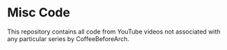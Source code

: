 # Misc Code


This repository contains all code from YouTube videos not associated with any particular series by CoffeeBeforeArch.
